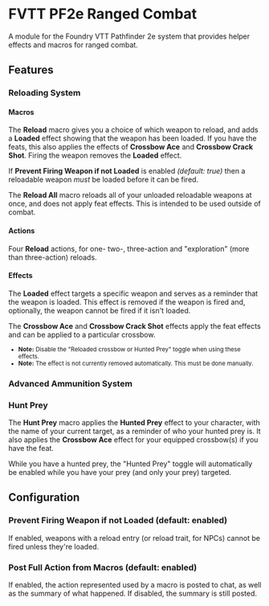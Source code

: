 # FVTT PF2e Ranged Combat
A module for the Foundry VTT Pathfinder 2e system that provides helper effects and macros for ranged combat.

## Features

### Reloading System

#### Macros
The <b>Reload</b> macro gives you a choice of which weapon to reload, and adds a <b>Loaded</b> effect showing that the weapon has been loaded. If you have the feats, this also applies the effects of <b>Crossbow Ace</b> and <b>Crossbow Crack Shot</b>. Firing the weapon removes the <b>Loaded</b> effect.

If <b>Prevent Firing Weapon if not Loaded</b> is enabled <i>(default: true)</i> then a reloadable weapon <i>must</i> be loaded before it can be fired.

The <b>Reload All</b> macro reloads all of your unloaded reloadable weapons at once, and does not apply feat effects. This is intended to be used outside of combat.

#### Actions
Four <b>Reload</b> actions, for one- two-, three-action and "exploration" (more than three-action) reloads.

#### Effects
The <b>Loaded</b> effect targets a specific weapon and serves as a reminder that the weapon is loaded. This effect is removed if the weapon is fired and, optionally, the weapon cannot be fired if it isn't loaded.

The <b>Crossbow Ace</b> and <b>Crossbow Crack Shot</b> effects apply the feat effects and can be applied to a particular crossbow.
<small>
- <b>Note:</b> Disable the "Reloaded crossbow or Hunted Prey" toggle when using these effects.
- <b>Note:</b> The effect is not currently removed automatically. This must be done manually.
</small>

### Advanced Ammunition System

### Hunt Prey
The <b>Hunt Prey</b> macro applies the <b>Hunted Prey</b> effect to your character, with the name of your current target, as a reminder of who your hunted prey is. It also applies the <b>Crossbow Ace</b> effect for your equipped crossbow(s) if you have the feat.

While you have a hunted prey, the "Hunted Prey" toggle will automatically be enabled while you have your prey (and only your prey) targeted.

## Configuration
### Prevent Firing Weapon if not Loaded (default: enabled)
If enabled, weapons with a reload entry (or reload trait, for NPCs) cannot be fired unless they're loaded.

### Post Full Action from Macros (default: enabled)
If enabled, the action represented used by a macro is posted to chat, as well as the summary of what happened. If disabled, the summary is still posted.
